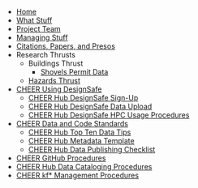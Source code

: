 * [Home](/)
* [What Stuff](01-what-stuff.md)
* [Project Team](02-project-team-info.md)
* [Managing Stuff](03-managing-stuff.md)
* [Citations, Papers, and Presos](04-citations-papers-presentations.md)
* Research Thrusts
  * Buildings Thrust
    * [Shovels Permit Data](shovels_permit_data.md)
  * [Hazards Thrust](hazardsthrust.md)
* [CHEER Using DesignSafe](05-CHEER_Using_DesignSafe.md)
  * [CHEER Hub DesignSafe Sign-Up](05a-CHEER_DesignSafe_SignUp.md)
  * [CHEER Hub DesignSafe Data Upload](05b-CHEER_DesignSafe_DataUpload.md)
  * [CHEER Hub DesignSafe HPC Usage Procedures](05c-CHEER_DesignSafe_HPC)
* [CHEER Data and Code Standards](06-CHEER_DataCodeStandards.md)
  * [CHEER Hub Top Ten Data Tips](06a-CHEER_DataTips.md)
  * [CHEER Hub Metadata Template](06b-CHEER_MetadataTemplate.md)
  * [CHEER Hub Data Publishing Checklist](06c-CHEER_DataPublishingChecklist.md)
* [CHEER GitHub Procedures](08-CHEER_GitHub.md)
* [CHEER Hub Data Cataloging Procedures](08-CHEER_CatalogProcedures.md)
* [CHEER kf* Management Procedures](09-CHEER_kfManagement.md)
